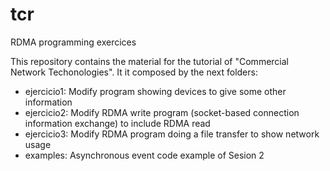 # tcr
RDMA programming exercices

This repository contains the material for the tutorial of "Commercial Network Techonologies". It it composed by the next folders:

- ejercicio1: Modify program showing devices to give some other information
- ejercicio2: Modify RDMA write program (socket-based connection information exchange) to include RDMA read
- ejercicio3: Modify RDMA program doing a file transfer to show network usage
- examples: Asynchronous event code example of Sesion 2
